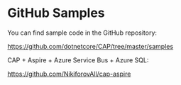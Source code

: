 # GitHub Samples

You can find sample code in the GitHub repository:

https://github.com/dotnetcore/CAP/tree/master/samples

CAP + Aspire + Azure Service Bus + Azure SQL:

https://github.com/NikiforovAll/cap-aspire